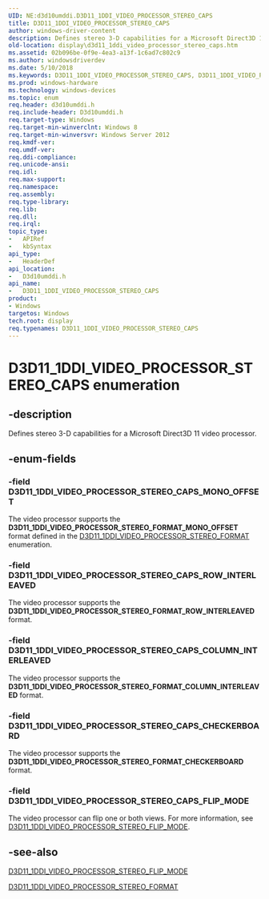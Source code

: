 ```yaml
---
UID: NE:d3d10umddi.D3D11_1DDI_VIDEO_PROCESSOR_STEREO_CAPS
title: D3D11_1DDI_VIDEO_PROCESSOR_STEREO_CAPS
author: windows-driver-content
description: Defines stereo 3-D capabilities for a Microsoft Direct3D 11 video processor.
old-location: display\d3d11_1ddi_video_processor_stereo_caps.htm
ms.assetid: 02b096be-0f9e-4ea3-a13f-1c6ad7c802c9
ms.author: windowsdriverdev
ms.date: 5/10/2018
ms.keywords: D3D11_1DDI_VIDEO_PROCESSOR_STEREO_CAPS, D3D11_1DDI_VIDEO_PROCESSOR_STEREO_CAPS enumeration [Display Devices], D3D11_1DDI_VIDEO_PROCESSOR_STEREO_CAPS_CHECKERBOARD, D3D11_1DDI_VIDEO_PROCESSOR_STEREO_CAPS_COLUMN_INTERLEAVED, D3D11_1DDI_VIDEO_PROCESSOR_STEREO_CAPS_FLIP_MODE, D3D11_1DDI_VIDEO_PROCESSOR_STEREO_CAPS_MONO_OFFSET, D3D11_1DDI_VIDEO_PROCESSOR_STEREO_CAPS_ROW_INTERLEAVED, d3d10umddi/D3D11_1DDI_VIDEO_PROCESSOR_STEREO_CAPS, d3d10umddi/D3D11_1DDI_VIDEO_PROCESSOR_STEREO_CAPS_CHECKERBOARD, d3d10umddi/D3D11_1DDI_VIDEO_PROCESSOR_STEREO_CAPS_COLUMN_INTERLEAVED, d3d10umddi/D3D11_1DDI_VIDEO_PROCESSOR_STEREO_CAPS_FLIP_MODE, d3d10umddi/D3D11_1DDI_VIDEO_PROCESSOR_STEREO_CAPS_MONO_OFFSET, d3d10umddi/D3D11_1DDI_VIDEO_PROCESSOR_STEREO_CAPS_ROW_INTERLEAVED, display.d3d11_1ddi_video_processor_stereo_caps
ms.prod: windows-hardware
ms.technology: windows-devices
ms.topic: enum
req.header: d3d10umddi.h
req.include-header: D3d10umddi.h
req.target-type: Windows
req.target-min-winverclnt: Windows 8
req.target-min-winversvr: Windows Server 2012
req.kmdf-ver: 
req.umdf-ver: 
req.ddi-compliance: 
req.unicode-ansi: 
req.idl: 
req.max-support: 
req.namespace: 
req.assembly: 
req.type-library: 
req.lib: 
req.dll: 
req.irql: 
topic_type:
-	APIRef
-	kbSyntax
api_type:
-	HeaderDef
api_location:
-	D3d10umddi.h
api_name:
-	D3D11_1DDI_VIDEO_PROCESSOR_STEREO_CAPS
product:
- Windows
targetos: Windows
tech.root: display
req.typenames: D3D11_1DDI_VIDEO_PROCESSOR_STEREO_CAPS
---
```


# D3D11_1DDI_VIDEO_PROCESSOR_STEREO_CAPS enumeration


## -description


Defines stereo 3-D capabilities for a Microsoft Direct3D 11 video processor.


## -enum-fields




### -field D3D11_1DDI_VIDEO_PROCESSOR_STEREO_CAPS_MONO_OFFSET

The video processor supports the <b>D3D11_1DDI_VIDEO_PROCESSOR_STEREO_FORMAT_MONO_OFFSET</b> format defined in the <a href="https://msdn.microsoft.com/library/windows/hardware/hh451029">D3D11_1DDI_VIDEO_PROCESSOR_STEREO_FORMAT</a> enumeration.


### -field D3D11_1DDI_VIDEO_PROCESSOR_STEREO_CAPS_ROW_INTERLEAVED

The video processor supports the <b>D3D11_1DDI_VIDEO_PROCESSOR_STEREO_FORMAT_ROW_INTERLEAVED</b> format.


### -field D3D11_1DDI_VIDEO_PROCESSOR_STEREO_CAPS_COLUMN_INTERLEAVED

The video processor supports the <b>D3D11_1DDI_VIDEO_PROCESSOR_STEREO_FORMAT_COLUMN_INTERLEAVED</b> 
 format.


### -field D3D11_1DDI_VIDEO_PROCESSOR_STEREO_CAPS_CHECKERBOARD

The video processor supports the <b>D3D11_1DDI_VIDEO_PROCESSOR_STEREO_FORMAT_CHECKERBOARD</b> 
format.


### -field D3D11_1DDI_VIDEO_PROCESSOR_STEREO_CAPS_FLIP_MODE

The video processor can flip one or both views. For more information, see <a href="https://msdn.microsoft.com/library/windows/hardware/hh451025">D3D11_1DDI_VIDEO_PROCESSOR_STEREO_FLIP_MODE</a>.


## -see-also




<a href="https://msdn.microsoft.com/library/windows/hardware/hh451025">D3D11_1DDI_VIDEO_PROCESSOR_STEREO_FLIP_MODE</a>



<a href="https://msdn.microsoft.com/library/windows/hardware/hh451029">D3D11_1DDI_VIDEO_PROCESSOR_STEREO_FORMAT</a>
 

 

